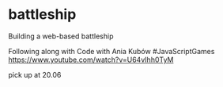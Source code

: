 # battleship
Building a web-based battleship

Following along with Code with Ania Kubów #JavaScriptGames
https://www.youtube.com/watch?v=U64vIhh0TyM

pick up at 20.06